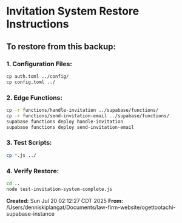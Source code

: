 # Invitation System Restore Instructions

## To restore from this backup:

### 1. Configuration Files:

```bash
cp auth.toml ../config/
cp config.toml ../
```

### 2. Edge Functions:

```bash
cp -r functions/handle-invitation ../supabase/functions/
cp -r functions/send-invitation-email ../supabase/functions/
supabase functions deploy handle-invitation
supabase functions deploy send-invitation-email
```

### 3. Test Scripts:

```bash
cp *.js ../
```

### 4. Verify Restore:

```bash
cd ..
node test-invitation-system-complete.js
```

**Created:** Sun Jul 20 02:12:27 CDT 2025 **From:**
/Users/denniskiplangat/Documents/law-firm-website/ogettootachi-supabase-instance
